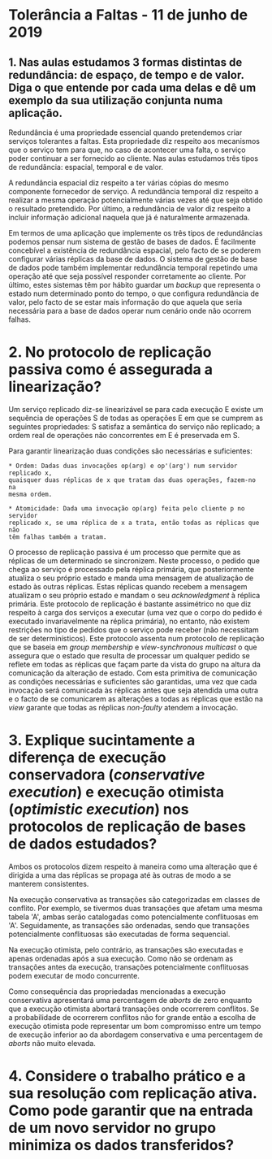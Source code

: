 # Tolerância a Faltas - 11 de junho de 2019

## 1. Nas aulas estudamos 3 formas distintas de redundância: de espaço, de tempo e de valor. Diga o que entende por cada uma delas e dê um exemplo da sua utilização conjunta numa aplicação.

Redundância é uma propriedade essencial quando pretendemos criar serviços
tolerantes a faltas. Esta propriedade diz respeito aos mecanismos que o serviço
tem para que, no caso de acontecer uma falta, o serviço poder continuar a ser
fornecido ao cliente. Nas aulas estudamos três tipos de redundância: espacial,
temporal e de valor.

A redundância espacial diz respeito a ter várias cópias do mesmo componente
fornecedor de serviço. A redundância temporal diz respeito a realizar a mesma
operação potencialmente várias vezes até que seja obtido o resultado pretendido.
Por último, a redundância de valor diz respeito a incluir informação adicional
naquela que já é naturalmente armazenada.

Em termos de uma aplicação que implemente os três tipos de redundâncias podemos
pensar num sistema de gestão de bases de dados. É facilmente concebível a
existência de redundância espacial, pelo facto de se poderem configurar várias
réplicas da base de dados. O sistema de gestão de base de dados pode também
implementar redundância temporal repetindo uma operação até que seja possível
responder corretamente ao cliente. Por último, estes sistemas têm por hábito
guardar um _backup_ que representa o estado num determinado ponto do tempo, o
que configura redundância de valor, pelo facto de se estar mais informação do
que aquela que seria necessária para a base de dados operar num cenário onde não
ocorrem falhas.

# 2. No protocolo de replicação passiva como é assegurada a linearização?

Um serviço replicado diz-se linearizável se para cada execução E existe um
sequência de operações S de todas as operações E em que se cumprem as seguintes
propriedades: S satisfaz a semântica do serviço não replicado; a ordem real de
operações não concorrentes em E é preservada em S.

Para garantir linearização duas condições são necessárias e suficientes:

    * Ordem: Dadas duas invocações op(arg) e op'(arg') num servidor replicado x,
    quaisquer duas réplicas de x que tratam das duas operações, fazem-no na
    mesma ordem.

    * Atomicidade: Dada uma invocação op(arg) feita pelo cliente p no servidor
    replicado x, se uma réplica de x a trata, então todas as réplicas que não
    têm falhas também a tratam.

O processo de replicação passiva é um processo que permite que as réplicas de um
determinado se sincronizem. Neste processo, o pedido que chega ao serviço é
processado pela réplica primária, que posteriormente atualiza o seu próprio
estado e manda uma mensagem de atualização de estado às outras réplicas. Estas
réplicas quando recebem a mensagem atualizam o seu próprio estado e mandam o seu
_acknowledgment_ à réplica primária. Este protocolo de replicação é bastante
assimétrico no que diz respeito à carga dos serviços a executar (uma vez que o
corpo do pedido é executado invariavelmente na réplica primária), no entanto,
não existem restrições no tipo de pedidos que o serviço pode receber (não
necessitam de ser determinísticos). Este protocolo assenta num protocolo de
replicação que se baseia em _group membership_ e _view-synchronous multicast_ o
que assegura que o estado que resulta de processar um qualquer pedido se reflete
em todas as réplicas que façam parte da vista do grupo na altura da comunicação
da alteração de estado. Com esta primitiva de comunicação as condições
necessárias e suficientes são garantidas, uma vez que cada invocação será
comunicada às réplicas antes que seja atendida uma outra e o facto de se
comunicarem as alterações a todas as réplicas que estão na _view_ garante que
todas as réplicas _non-faulty_ atendem a invocação.

# 3. Explique sucintamente a diferença de execução conservadora (_conservative execution_) e execução otimista (_optimistic execution_) nos protocolos de replicação de bases de dados estudados?

Ambos os protocolos dizem respeito à maneira como uma alteração que é dirigida a
uma das réplicas se propaga até às outras de modo a se manterem consistentes.

Na execução conservativa as transações são categorizadas em classes de conflito.
Por exemplo, se tivermos duas transações que afetam uma mesma tabela 'A', ambas
serão catalogadas como potencialmente conflituosas em 'A'. Seguidamente, as
transações são ordenadas, sendo que transações potencialmente conflituosas são
executadas de forma sequencial.

Na execução otimista, pelo contrário, as transações são executadas e apenas
ordenadas após a sua execução. Como não se ordenam as transações antes da
execução, transações potencialmente conflituosas podem executar de modo
concurrente.

Como consequência das propriedadas mencionadas a execução conservativa
apresentará uma percentagem de _aborts_ de zero enquanto que a execução otimista
abortará transações onde ocorrerem conflitos. Se a probabilidade de ocorrerem
conflitos não for grande então a escolha de execução otimista pode representar
um bom compromisso entre um tempo de execução inferior ao da abordagem
conservativa e uma percentagem de _aborts_ não muito elevada.

# 4. Considere o trabalho prático e a sua resolução com replicação ativa. Como pode garantir que na entrada de um novo servidor no grupo minimiza os dados transferidos?
